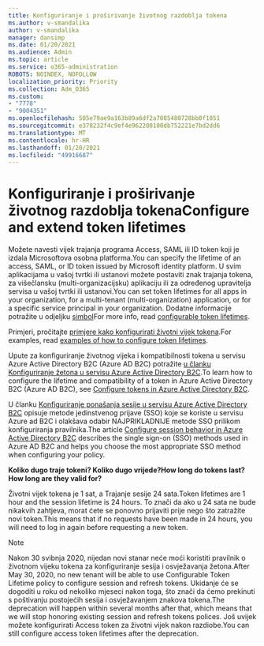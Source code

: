 ```yaml
---
title: Konfiguriranje i proširivanje životnog razdoblja tokena
ms.author: v-smandalika
author: v-smandalika
manager: dansimp
ms.date: 01/20/2021
ms.audience: Admin
ms.topic: article
ms.service: o365-administration
ROBOTS: NOINDEX, NOFOLLOW
localization_priority: Priority
ms.collection: Adm_O365
ms.custom:
- "7778"
- "9004351"
ms.openlocfilehash: 505e79ae9a163b89a6df2a7085480728bb0f1051
ms.sourcegitcommit: e378232f4c9ef4e962208100db752221e7bd2dd6
ms.translationtype: MT
ms.contentlocale: hr-HR
ms.lasthandoff: 01/20/2021
ms.locfileid: "49916687"
---
```

# <a name="configure-and-extend-token-lifetimes"></a><span data-ttu-id="0e3f6-102">Konfiguriranje i proširivanje životnog razdoblja tokena</span><span class="sxs-lookup"><span data-stu-id="0e3f6-102">Configure and extend token lifetimes</span></span>

<span data-ttu-id="0e3f6-103">Možete navesti vijek trajanja programa Access, SAML ili ID token koji je izdala Microsoftova osobna platforma.</span><span class="sxs-lookup"><span data-stu-id="0e3f6-103">You can specify the lifetime of an access, SAML, or ID token issued by Microsoft identity platform.</span></span> <span data-ttu-id="0e3f6-104">U svim aplikacijama u vašoj tvrtki ili ustanovi možete postaviti znak trajanja tokena, za višečlansku (multi-organizacijsku) aplikaciju ili za određenog upravitelja servisa u vašoj tvrtki ili ustanovi.</span><span class="sxs-lookup"><span data-stu-id="0e3f6-104">You can set token lifetimes for all apps in your organization, for a multi-tenant (multi-organization) application, or for a specific service principal in your organization.</span></span> <span data-ttu-id="0e3f6-105">Dodatne informacije potražite u odjeljku [simbol](https://docs.microsoft.com/azure/active-directory/develop/active-directory-configurable-token-lifetimes)</span><span class="sxs-lookup"><span data-stu-id="0e3f6-105">For more info, read [configurable token lifetimes](https://docs.microsoft.com/azure/active-directory/develop/active-directory-configurable-token-lifetimes).</span></span>

<span data-ttu-id="0e3f6-106">Primjeri, pročitajte [primjere kako konfigurirati životni vijek tokena](https://docs.microsoft.com/azure/active-directory/develop/configure-token-lifetimes).</span><span class="sxs-lookup"><span data-stu-id="0e3f6-106">For examples, read [examples of how to configure token lifetimes](https://docs.microsoft.com/azure/active-directory/develop/configure-token-lifetimes).</span></span>

<span data-ttu-id="0e3f6-107">Upute za konfiguriranje životnog vijeka i kompatibilnosti tokena u servisu Azure Active Directory B2C (Azure AD B2C) potražite [u članku Konfiguriranje žetona u servisu Azure Active Directory B2C](https://docs.microsoft.com/azure/active-directory-b2c/configure-tokens?pivots=b2c-user-flow).</span><span class="sxs-lookup"><span data-stu-id="0e3f6-107">To learn how to configure the lifetime and compatibility of a token in Azure Active Directory B2C (Azure AD B2C), see [Configure tokens in Azure Active Directory B2C](https://docs.microsoft.com/azure/active-directory-b2c/configure-tokens?pivots=b2c-user-flow).</span></span>

<span data-ttu-id="0e3f6-108">U članku [Konfiguriranje ponašanja sesije u servisu Azure Active Directory B2C](https://docs.microsoft.com/azure/active-directory-b2c/session-behavior?pivots=b2c-user-flow) opisuje metode jedinstvenog prijave (SSO) koje se koriste u servisu Azure ad B2C i olakšava odabir NAJPRIKLADNIJE metode SSO prilikom konfiguriranja pravilnika.</span><span class="sxs-lookup"><span data-stu-id="0e3f6-108">The article [Configure session behavior in Azure Active Directory B2C](https://docs.microsoft.com/azure/active-directory-b2c/session-behavior?pivots=b2c-user-flow) describes the single sign-on (SSO) methods used in Azure AD B2C and helps you choose the most appropriate SSO method when configuring your policy.</span></span>

<span data-ttu-id="0e3f6-109">**Koliko dugo traje tokeni? Koliko dugo vrijede?**</span><span class="sxs-lookup"><span data-stu-id="0e3f6-109">**How long do tokens last? How long are they valid for?**</span></span>

<span data-ttu-id="0e3f6-110">Životni vijek tokena je 1 sat, a Trajanje sesije 24 sata.</span><span class="sxs-lookup"><span data-stu-id="0e3f6-110">Token lifetimes are 1 hour and the session lifetime is 24 hours.</span></span> <span data-ttu-id="0e3f6-111">To znači da ako u 24 sata ne bude nikakvih zahtjeva, morat ćete se ponovno prijaviti prije nego što zatražite novi token.</span><span class="sxs-lookup"><span data-stu-id="0e3f6-111">This means that if no requests have been made in 24 hours, you will need to log in again before requesting a new token.</span></span>

> [!NOTE]
> <span data-ttu-id="0e3f6-112">Nakon 30 svibnja 2020, nijedan novi stanar neće moći koristiti pravilnik o životnom vijeku tokena za konfiguriranje sesija i osvježavanja žetona.</span><span class="sxs-lookup"><span data-stu-id="0e3f6-112">After May 30, 2020, no new tenant will be able to use Configurable Token Lifetime policy to configure session and refresh tokens.</span></span> <span data-ttu-id="0e3f6-113">Ukidanje će se dogoditi u roku od nekoliko mjeseci nakon toga, što znači da ćemo prekinuti s poštivanju postojećih sesija i osvježavanjem znakova tokena.</span><span class="sxs-lookup"><span data-stu-id="0e3f6-113">The deprecation will happen within several months after that, which means that we will stop honoring existing session and refresh tokens polices.</span></span> <span data-ttu-id="0e3f6-114">Još uvijek možete konfigurirati Access token za životni vijek nakon razdiobe.</span><span class="sxs-lookup"><span data-stu-id="0e3f6-114">You can still configure access token lifetimes after the deprecation.</span></span>






